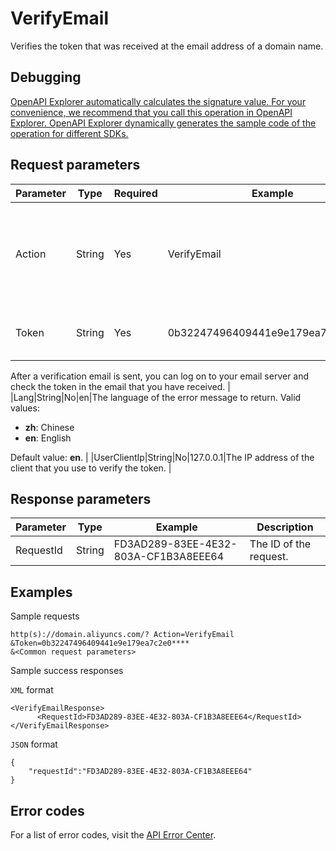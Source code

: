 # VerifyEmail

Verifies the token that was received at the email address of a domain name.

## Debugging

[OpenAPI Explorer automatically calculates the signature value. For your convenience, we recommend that you call this operation in OpenAPI Explorer. OpenAPI Explorer dynamically generates the sample code of the operation for different SDKs.](https://api.aliyun.com/#product=Domain&api=VerifyEmail&type=RPC&version=2018-01-29)

## Request parameters

|Parameter|Type|Required|Example|Description|
|---------|----|--------|-------|-----------|
|Action|String|Yes|VerifyEmail|The operation that you want to perform. Set the value to **VerifyEmail**. |
|Token|String|Yes|0b32247496409441e9e179ea7c2e0\*\*\*\*|The token that was received in the email.

 After a verification email is sent, you can log on to your email server and check the token in the email that you have received. |
|Lang|String|No|en|The language of the error message to return. Valid values:

 -   **zh**: Chinese
-   **en**: English

 Default value: **en**. |
|UserClientIp|String|No|127.0.0.1|The IP address of the client that you use to verify the token. |

## Response parameters

|Parameter|Type|Example|Description|
|---------|----|-------|-----------|
|RequestId|String|FD3AD289-83EE-4E32-803A-CF1B3A8EEE64|The ID of the request. |

## Examples

Sample requests

```
http(s)://domain.aliyuncs.com/? Action=VerifyEmail
&Token=0b32247496409441e9e179ea7c2e0****
&<Common request parameters>
```

Sample success responses

`XML` format

```
<VerifyEmailResponse>
      <RequestId>FD3AD289-83EE-4E32-803A-CF1B3A8EEE64</RequestId>
</VerifyEmailResponse>
```

`JSON` format

```
{
    "requestId":"FD3AD289-83EE-4E32-803A-CF1B3A8EEE64"
}
```

## Error codes

For a list of error codes, visit the [API Error Center](https://error-center.alibabacloud.com/status/product/Domain).


